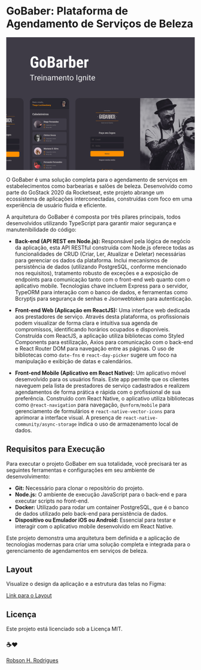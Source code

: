 # GoBaber: Plataforma de Agendamento de Serviços de Beleza

<p align="center">
    <img alt="screenshot" title="Screenshot" src="./.github/cover.jpg" />
</p>

O GoBaber é uma solução completa para o agendamento de serviços em estabelecimentos como barbearias e salões de beleza. Desenvolvido como parte do GoStack 2020 da Rocketseat, este projeto abrange um ecossistema de aplicações interconectadas, construídas com foco em uma experiência de usuário fluida e eficiente.

A arquitetura do GoBaber é composta por três pilares principais, todos desenvolvidos utilizando TypeScript para garantir maior segurança e manutenibilidade do código:

-   **Back-end (API REST em Node.js):** Responsável pela lógica de negócio da aplicação, esta API RESTful construída com Node.js oferece todas as funcionalidades de CRUD (Criar, Ler, Atualizar e Deletar) necessárias para gerenciar os dados da plataforma. Inclui mecanismos de persistência de dados (utilizando PostgreSQL, conforme mencionado nos requisitos), tratamento robusto de exceções e a exposição de endpoints para comunicação tanto com o front-end web quanto com o aplicativo mobile. Tecnologias chave incluem Express para o servidor, TypeORM para interação com o banco de dados, e ferramentas como Bcryptjs para segurança de senhas e Jsonwebtoken para autenticação.

-   **Front-end Web (Aplicação em ReactJS):** Uma interface web dedicada aos prestadores de serviço. Através desta plataforma, os profissionais podem visualizar de forma clara e intuitiva sua agenda de compromissos, identificando horários ocupados e disponíveis. Construída com ReactJS, a aplicação utiliza bibliotecas como Styled Components para estilização, Axios para comunicação com o back-end e React Router DOM para navegação entre as páginas. O uso de bibliotecas como `date-fns` e `react-day-picker` sugere um foco na manipulação e exibição de datas e calendários.

-   **Front-end Mobile (Aplicativo em React Native):** Um aplicativo móvel desenvolvido para os usuários finais. Este app permite que os clientes naveguem pela lista de prestadores de serviço cadastrados e realizem agendamentos de forma prática e rápida com o profissional de sua preferência. Construído com React Native, o aplicativo utiliza bibliotecas como `@react-navigation` para navegação, `@unform/mobile` para gerenciamento de formulários e `react-native-vector-icons` para aprimorar a interface visual. A presença de `react-native-community/async-storage` indica o uso de armazenamento local de dados.

## Requisitos para Execução

Para executar o projeto GoBaber em sua totalidade, você precisará ter as seguintes ferramentas e configurações em seu ambiente de desenvolvimento:

-   **Git:** Necessário para clonar o repositório do projeto.
-   **Node.js:** O ambiente de execução JavaScript para o back-end e para executar scripts no front-end.
-   **Docker:** Utilizado para rodar um container PostgreSQL, que é o banco de dados utilizado pelo back-end para persistência de dados.
-   **Dispositivo ou Emulador iOS ou Android:** Essencial para testar e interagir com o aplicativo mobile desenvolvido em React Native.

Este projeto demonstra uma arquitetura bem definida e a aplicação de tecnologias modernas para criar uma solução completa e integrada para o gerenciamento de agendamentos em serviços de beleza. 

## Layout

Visualize o design da aplicação e a estrutura das telas no Figma:

[Link para o Layout](https://www.figma.com/design/BXCihtXXh9p37lGsENV614/GoBarber)

## Licença

Este projeto está licenciado sob a Licença MIT.

### ☕❤

[Robson H. Rodrigues](https://www.linkedin.com/in/robson-h-rodrigues-93341746/)